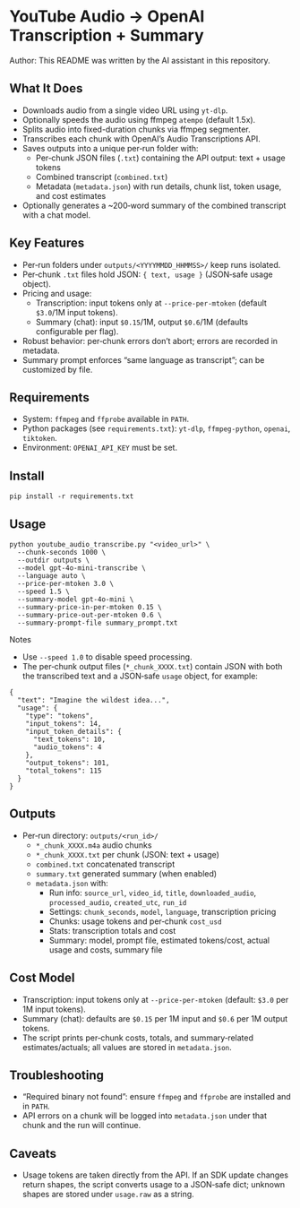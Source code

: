 # YouTube Audio → OpenAI Transcription + Summary

Author: This README was written by the AI assistant in this repository.

## What It Does
- Downloads audio from a single video URL using `yt-dlp`.
- Optionally speeds the audio using ffmpeg `atempo` (default 1.5x).
- Splits audio into fixed-duration chunks via ffmpeg segmenter.
- Transcribes each chunk with OpenAI’s Audio Transcriptions API.
- Saves outputs into a unique per‑run folder with:
  - Per‑chunk JSON files (`.txt`) containing the API output: text + usage tokens
  - Combined transcript (`combined.txt`)
  - Metadata (`metadata.json`) with run details, chunk list, token usage, and cost estimates
- Optionally generates a ~200‑word summary of the combined transcript with a chat model.

## Key Features
- Per‑run folders under `outputs/<YYYYMMDD_HHMMSS>/` keep runs isolated.
- Per‑chunk `.txt` files hold JSON: `{ text, usage }` (JSON‑safe usage object).
- Pricing and usage:
  - Transcription: input tokens only at `--price-per-mtoken` (default `$3.0`/1M input tokens).
  - Summary (chat): input `$0.15`/1M, output `$0.6`/1M (defaults configurable per flag).
- Robust behavior: per‑chunk errors don’t abort; errors are recorded in metadata.
- Summary prompt enforces “same language as transcript”; can be customized by file.

## Requirements
- System: `ffmpeg` and `ffprobe` available in `PATH`.
- Python packages (see `requirements.txt`): `yt-dlp`, `ffmpeg-python`, `openai`, `tiktoken`.
- Environment: `OPENAI_API_KEY` must be set.

## Install
```
pip install -r requirements.txt
```

## Usage
```
python youtube_audio_transcribe.py "<video_url>" \
  --chunk-seconds 1000 \
  --outdir outputs \
  --model gpt-4o-mini-transcribe \
  --language auto \
  --price-per-mtoken 3.0 \
  --speed 1.5 \
  --summary-model gpt-4o-mini \
  --summary-price-in-per-mtoken 0.15 \
  --summary-price-out-per-mtoken 0.6 \
  --summary-prompt-file summary_prompt.txt
```

Notes
- Use `--speed 1.0` to disable speed processing.
- The per‑chunk output files (`*_chunk_XXXX.txt`) contain JSON with both the transcribed text and a JSON‑safe `usage` object, for example:
```
{
  "text": "Imagine the wildest idea...",
  "usage": {
    "type": "tokens",
    "input_tokens": 14,
    "input_token_details": {
      "text_tokens": 10,
      "audio_tokens": 4
    },
    "output_tokens": 101,
    "total_tokens": 115
  }
}
```

## Outputs
- Per‑run directory: `outputs/<run_id>/`
  - `*_chunk_XXXX.m4a` audio chunks
  - `*_chunk_XXXX.txt` per chunk (JSON: text + usage)
  - `combined.txt` concatenated transcript
  - `summary.txt` generated summary (when enabled)
  - `metadata.json` with:
    - Run info: `source_url`, `video_id`, `title`, `downloaded_audio`, `processed_audio`, `created_utc`, `run_id`
    - Settings: `chunk_seconds`, `model`, `language`, transcription pricing
    - Chunks: usage tokens and per‑chunk `cost_usd`
    - Stats: transcription totals and cost
    - Summary: model, prompt file, estimated tokens/cost, actual usage and costs, summary file

## Cost Model
- Transcription: input tokens only at `--price-per-mtoken` (default: `$3.0` per 1M input tokens).
- Summary (chat): defaults are `$0.15` per 1M input and `$0.6` per 1M output tokens.
- The script prints per‑chunk costs, totals, and summary‑related estimates/actuals; all values are stored in `metadata.json`.

## Troubleshooting
- “Required binary not found”: ensure `ffmpeg` and `ffprobe` are installed and in `PATH`.
- API errors on a chunk will be logged into `metadata.json` under that chunk and the run will continue.

## Caveats
- Usage tokens are taken directly from the API. If an SDK update changes return shapes, the script converts usage to a JSON‑safe dict; unknown shapes are stored under `usage.raw` as a string.
